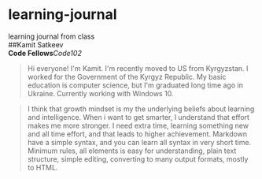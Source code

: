 # learning-journal
learning journal from class  
##Kamit Satkeev  
**Code Fellows***Code102*  
>Hi everyone! I'm Kamit. I'm recently moved to US from Kyrgyzstan. I worked for the Government of the Kyrgyz Republic. My basic education is computer science, but I'm graduated long time ago in Ukraine. Currently working with Windows 10.  

>I think that growth mindset is my  the underlying beliefs  about learning and intelligence. When i want to get smarter, I understand that effort makes me more stronger. I need  extra time, learning something new and all time effort, and that leads to higher achievement. Markdown have a simple syntax, and you can learn all syntax in very short time. Minimum rules, all elements is easy for understanding,  plain text structure, simple editing, converting  to many output formats, mostly to HTML.

